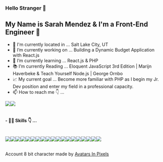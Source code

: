 ### Hello Stranger 👋
## My Name is Sarah Mendez & I'm a Front-End Engineer 💫

- 📍 I'm currently located in ... Salt Lake City, UT
- 🔭 I’m currently working on ... Building a Dynamic Budget Application with React.js
- 🌱 I’m currently learning ... React.js & PHP
- 📚 I’m currently Reading ... Eloquent JavaScript 3rd Edition | Marijn Haverbeke & Teach Yourself Node.js | George Ornbo
- 📈 My current goal ... Become more familiar with PHP as I begin my Jr. Dev position and enter my field in a professional capacity.
- 📫 How to reach me 👇 ...

<div style="display:flex; flex-direction:row;">
<a href="https://www.linkedin.com/in/srhmendez/" target="_blank"> <img src="https://img.shields.io/badge/LinkedIn-0077B5?style=for-the-badge&logo=linkedin&logoColor=white"></a><a href="mailto:srhmendez@gmail.com" target="_blank">
<img src="https://img.shields.io/badge/Gmail-D14836?style=for-the-badge&logo=gmail&logoColor=white"></a>

</div>
<br>
<h4>
- 👩‍💻 Skills 👇 ...
  </h4>
<br>
<div style="display:flex;">
<img src="https://img.shields.io/badge/Python-3776AB?style=for-the-badge&logo=python&logoColor=white">
<img src="https://img.shields.io/badge/JavaScript-323330?style=for-the-badge&logo=javascript&logoColor=F7DF1E">
<img src="https://img.shields.io/badge/HTML5-E34F26?style=for-the-badge&logo=html5&logoColor=white">
<img src="https://img.shields.io/badge/CSS3-1572B6?style=for-the-badge&logo=css3&logoColor=white">
<img src="https://img.shields.io/badge/PHP-777BB4?style=for-the-badge&logo=php&logoColor=white">
<img src="https://img.shields.io/badge/json-5E5C5C?style=for-the-badge&logo=json&logoColor=white">
<img src="https://img.shields.io/badge/MySQL-00000F?style=for-the-badge&logo=mysql&logoColor=white">
<img src="https://img.shields.io/badge/Node.js-339933?style=for-the-badge&logo=nodedotjs&logoColor=white">
<img src="https://img.shields.io/badge/npm-CB3837?style=for-the-badge&logo=npm&logoColor=white">
<img src="https://img.shields.io/badge/Yarn-2C8EBB?style=for-the-badge&logo=yarn&logoColor=white">
<img src="https://img.shields.io/badge/Express.js-000000?style=for-the-badge&logo=express&logoColor=white">
<img src="https://img.shields.io/badge/Sass-CC6699?style=for-the-badge&logo=sass&logoColor=white">
<img src="https://img.shields.io/badge/Markdown-000000?style=for-the-badge&logo=markdown&logoColor=white">
<img src="https://img.shields.io/badge/React-20232A?style=for-the-badge&logo=react&logoColor=61DAFB">
<img src="https://img.shields.io/badge/Bootstrap-563D7C?style=for-the-badge&logo=bootstrap&logoColor=white">
<img src="https://img.shields.io/badge/next.js-000000?style=for-the-badge&logo=nextdotjs&logoColor=white">
<img src="https://img.shields.io/badge/Git-F05032?style=for-the-badge&logo=git&logoColor=white">
<img src="https://img.shields.io/badge/Jasmine-8A4182?style=for-the-badge&logo=Jasmine&logoColor=white">
<img src="https://img.shields.io/badge/Docker-2CA5E0?style=for-the-badge&logo=docker&logoColor=white">
</div>

<br>

<sub><sup><div id="credit"><p>Account 8 bit character made by <a href="http://www.avatarsinpixels.com/minipix/clothing/Body" title="Avatars In Pixels">Avatars In Pixels</a></div></sup></sub>
